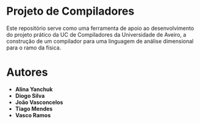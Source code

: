 # Projeto de Compiladores
Este repositório serve como uma ferramenta de apoio ao desenvolvimento do projeto prático da UC de Compiladores da Universidade de Aveiro, a construção de um compilador para uma linguagem de análise dimensional para o ramo da física.

# Autores
* **Alina Yanchuk**
* **Diogo Silva**
* **João Vasconcelos**
* **Tiago Mendes**
* **Vasco Ramos**
